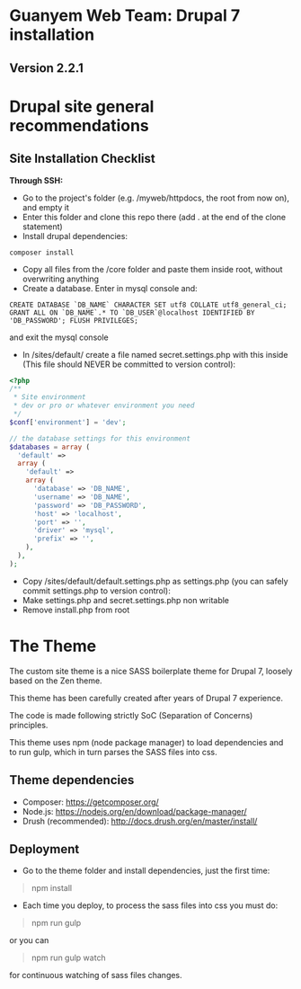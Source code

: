 Guanyem Web Team: Drupal 7 installation
=========
Version 2.2.1
---
Drupal site general recommendations
===================================

Site Installation Checklist
---------------------------
**Through SSH:**

- Go to the project's folder (e.g. /myweb/httpdocs, the root from now on), and empty it
- Enter this folder and clone this repo there (add . at the end of the clone statement)
- Install drupal dependencies:

```
composer install
```

- Copy all files from the /core folder and paste them inside root, without overwriting anything
- Create a database. Enter in mysql console and:

```mysql
CREATE DATABASE `DB_NAME` CHARACTER SET utf8 COLLATE utf8_general_ci; GRANT ALL ON `DB_NAME`.* TO `DB_USER`@localhost IDENTIFIED BY 'DB_PASSWORD'; FLUSH PRIVILEGES;
```

and exit the mysql console
- In /sites/default/ create a file named secret.settings.php with this inside (This file should NEVER be committed to version control):
    
```php
<?php
/**
 * Site environment
 * dev or pro or whatever environment you need
 */
$conf['environment'] = 'dev';

// the database settings for this environment
$databases = array (
  'default' => 
  array (
    'default' => 
    array (
      'database' => 'DB_NAME',
      'username' => 'DB_NAME',
      'password' => 'DB_PASSWORD',
      'host' => 'localhost',
      'port' => '',
      'driver' => 'mysql',
      'prefix' => '',
    ),
  ),
);
```

- Copy /sites/default/default.settings.php as settings.php (you can safely commit settings.php to version control):
- Make settings.php and secret.settings.php non writable
- Remove install.php from root
  
The Theme
=========
The custom site theme is a nice SASS boilerplate theme for Drupal 7, loosely based on the Zen theme. 

This theme has been carefully created after years of Drupal 7 experience.

The code is made following strictly SoC (Separation of Concerns) principles.

This theme uses npm (node package manager) to load dependencies and to run gulp, which in turn parses the SASS files into css.

Theme dependencies
------------------
- Composer: https://getcomposer.org/
- Node.js: https://nodejs.org/en/download/package-manager/
- Drush (recommended): http://docs.drush.org/en/master/install/

Deployment
----------
- Go to the theme folder and install dependencies, just the first time:

> npm install

- Each time you deploy, to process the sass files into css you must do:

> npm run gulp

or you can 

> npm run gulp watch

for continuous watching of sass files changes.
